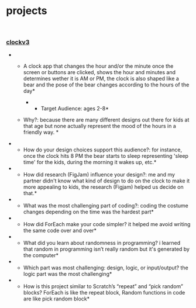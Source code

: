 # **projects** 

<br>

### **[clockv3](https://github.com/ipekgulec/ipekgulec/blob/main/projects_kaynak/ayılı%20saat.swiftpm.zip)**

- * A clock app that changes the hour and/or the minute once the screen or buttons are clicked, shows the hour and minutes and determines wether it is AM or PM, the clock is also shaped like a bear and the pose of the bear changes according to the hours of the day*
 
    - * Target Audience: ages 2-8*

  * Why?: because there are many different designs out there for kids at that age but none actually represent the mood of the hours in a friendly way. *

- * How do your design choices support this audience?: for instance, once the clock hits 8 PM the bear starts to sleep representing 'sleep time' for the kids, during the morning it wakes up, etc.*

- * How did research (FigJam) influence your design?: me and my partner didn't know what kind of design to do on the clock to make it more appealing to kids, the research (Figjam) helped us decide on that.*

- * What was the most challenging part of coding?: coding the costume changes depending on the time was the hardest part*
  
- * How did ForEach make your code simpler? it helped me avoid writing the same code over and over*

- * What did you learn about randomness in programming? i learned that random in programming isn’t really random but it's generated by the computer*

- * Which part was most challenging: design, logic, or input/output? the logic part was the most challenging*

- * How is this project similar to Scratch’s “repeat” and “pick random” blocks? ForEach is like the repeat block, Random functions in code are like pick random block*
